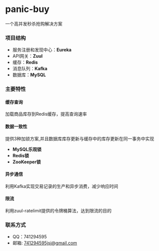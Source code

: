 # panic-buy

一个高并发秒杀抢购解决方案
 
### 项目结构
 - 服务注册和发现中心：**Eureka**
 - API网关：**Zuul**
 - 缓存：**Redis**
 - 消息队列：**Kafka**
 - 数据库：**MySQL**
 
### 主要特性

#### 缓存查询

加载商品库存到Redis缓存，提高查询速率

#### 数据一致性

提供3种加锁方案,并且数据库库存更新与缓存中的库存更新在同一事务中实现

 - **MySQL乐观锁**
 - **Redis锁**
 - **ZooKeeper锁**

#### 异步通信

利用Kafka实现交易记录的生产和异步消费，减少响应时间

#### 限流

利用zuul-ratelimit提供的令牌桶算法，达到限流的目的
 
### 联系方式
 - QQ：741294595
 - 邮箱: <741294595jsj@gmail.com>